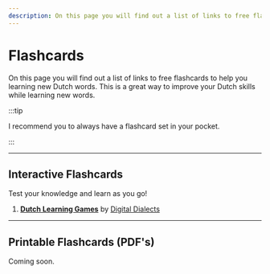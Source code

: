 ```yaml
---
description: On this page you will find out a list of links to free flashcards to help you learning new Dutch words.
---
```


# Flashcards

On this page you will find out a list of links to free flashcards to help you learning new Dutch words. This is a great way to improve your Dutch skills while learning new words.

:::tip

I recommend you to always have a flashcard set in your pocket.

:::

---

## Interactive Flashcards

Test your knowledge and learn as you go!

1. [**Dutch Learning Games**](https://www.digitaldialects.com/Dutch.htm) by [Digital Dialects](https://www.digitaldialects.com/)

---

## Printable Flashcards (PDF's)

Coming soon.
